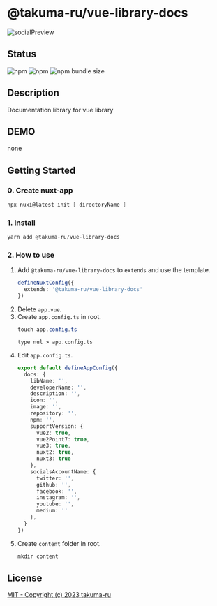 # @takuma-ru/vue-library-docs

![socialPreview](https://user-images.githubusercontent.com/49429291/211705077-a56dfeae-a862-4371-8e03-798719930fa3.png)

## Status
![npm](https://img.shields.io/npm/dt/@takuma-ru/vue-library-docs?style=flat-square)
![npm](https://img.shields.io/npm/v/@takuma-ru/vue-library-docs?style=flat-square)
![npm bundle size](https://img.shields.io/bundlephobia/min/@takuma-ru/vue-library-docs?style=flat-square)

## Description
Documentation library for vue library

## DEMO
none
<!-- [demo-link](https://vue-swipe-modal-vue2.vercel.app) -->

## Getting Started
### 0. Create nuxt-app
```powershell
npx nuxi@latest init [ directoryName ]
```

### 1. Install
```powershell
yarn add @takuma-ru/vue-library-docs
```

### 2. How to use
1. Add `@takuma-ru/vue-library-docs` to `extends` and use the template.
    ```ts
    defineNuxtConfig({
      extends: '@takuma-ru/vue-library-docs'
    })
    ```
2. Delete `app.vue`.
3. Create `app.config.ts` in root.
    ```powershell
    touch app.config.ts
    ```
    ```
    type nul > app.config.ts
    ```
4. Edit `app.config.ts`.
    ```ts
    export default defineAppConfig({
      docs: {
        libName: '',
        developerName: '',
        description: '',
        icon: '',
        image: '',
        repository: '',
        npm: '',
        supportVersion: {
          vue2: true,
          vue2Point7: true,
          vue3: true,
          nuxt2: true,
          nuxt3: true
        },
        socialsAccountName: {
          twitter: '',
          github: '',
          facebook: '',
          instagram: '',
          youtube: '',
          medium: ''
        },
      }
    })
    ```
5. Create `content` folder in root.
    ```powershell
    mkdir content
    ```

## License
[MIT - Copyright (c) 2023 takuma-ru](https://github.com/takuma-ru/vue-library-docs/blob/main/LICENSE)
